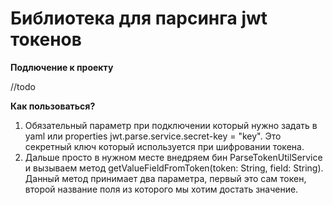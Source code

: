# **Библиотека для парсинга jwt токенов**

**Подлючение к проекту**

//todo

**Как пользоваться?**

1. Обязательный параметр при подключении который нужно задать в yaml или properties jwt.parse.service.secret-key = "key". Это секретный ключ который используется при шифровании токена. 
2. Дальше просто в нужном месте внедряем бин ParseTokenUtilService и вызываем метод getValueFieldFromToken(token: String, field: String). Данный метод принимает два параметра, первый это сам токен, второй название поля из которого мы хотим достать значение.



